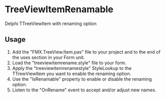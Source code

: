 # TreeViewItemRenamable
Delphi TTreeViewItem with renaming option

## Usage

1) Add the "FMX.TreeView.Item.pas" file to your project and to the end of the uses section in your Form unit.
2) Load the "treeviewitemrename.style" file to your form.
3) Apply the "treeviewitemrenamestyle" StyleLookup to the TTrewViewItem you want to enable the renaming option.
4) Use the "IsRenamable" property to enable or disable the renaming option.
5) Listen to the "OnRename" event to accept and/or adjust new names.
